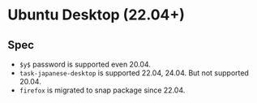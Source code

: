 # Ubuntu Desktop (22.04+)

## Spec

- `$y$` password is supported even 20.04.
- `task-japanese-desktop` is supported 22.04, 24.04. But not supported 20.04.
- `firefox` is migrated to snap package since 22.04.
